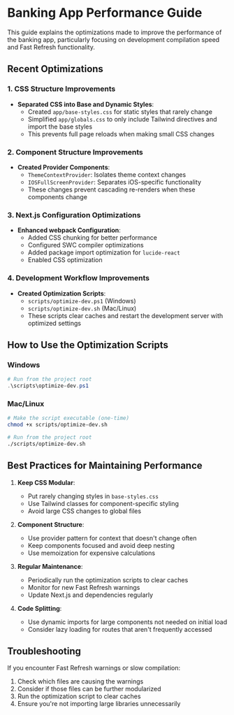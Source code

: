 # Banking App Performance Guide

This guide explains the optimizations made to improve the performance of the banking app, particularly focusing on development compilation speed and Fast Refresh functionality.

## Recent Optimizations

### 1. CSS Structure Improvements

- **Separated CSS into Base and Dynamic Styles**: 
  - Created `app/base-styles.css` for static styles that rarely change
  - Simplified `app/globals.css` to only include Tailwind directives and import the base styles
  - This prevents full page reloads when making small CSS changes

### 2. Component Structure Improvements

- **Created Provider Components**:
  - `ThemeContextProvider`: Isolates theme context changes
  - `IOSFullScreenProvider`: Separates iOS-specific functionality
  - These changes prevent cascading re-renders when these components change

### 3. Next.js Configuration Optimizations

- **Enhanced webpack Configuration**:
  - Added CSS chunking for better performance
  - Configured SWC compiler optimizations
  - Added package import optimization for `lucide-react`
  - Enabled CSS optimization

### 4. Development Workflow Improvements

- **Created Optimization Scripts**:
  - `scripts/optimize-dev.ps1` (Windows)
  - `scripts/optimize-dev.sh` (Mac/Linux)
  - These scripts clear caches and restart the development server with optimized settings

## How to Use the Optimization Scripts

### Windows

```powershell
# Run from the project root
.\scripts\optimize-dev.ps1
```

### Mac/Linux

```bash
# Make the script executable (one-time)
chmod +x scripts/optimize-dev.sh

# Run from the project root
./scripts/optimize-dev.sh
```

## Best Practices for Maintaining Performance

1. **Keep CSS Modular**:
   - Put rarely changing styles in `base-styles.css`
   - Use Tailwind classes for component-specific styling
   - Avoid large CSS changes to global files

2. **Component Structure**:
   - Use provider pattern for context that doesn't change often
   - Keep components focused and avoid deep nesting
   - Use memoization for expensive calculations

3. **Regular Maintenance**:
   - Periodically run the optimization scripts to clear caches
   - Monitor for new Fast Refresh warnings
   - Update Next.js and dependencies regularly

4. **Code Splitting**:
   - Use dynamic imports for large components not needed on initial load
   - Consider lazy loading for routes that aren't frequently accessed

## Troubleshooting

If you encounter Fast Refresh warnings or slow compilation:

1. Check which files are causing the warnings
2. Consider if those files can be further modularized
3. Run the optimization script to clear caches
4. Ensure you're not importing large libraries unnecessarily
